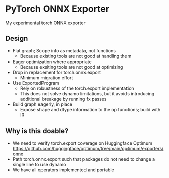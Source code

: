 # PyTorch ONNX Exporter
My experimental torch ONNX exporter

## Design

- Flat graph; Scope info as metadata, not functions
    - Because existing tools are not good at handling them
- Eager optimization where appropriate
    - Because exsiting tools are not good at optimizing
- Drop in replacement for torch.onnx.export
    - Minimum migration effort
- Use ExportedProgram
    - Rely on robustness of the torch.export implementation
    - This does not solve dynamo limitations, but it avoids introducing additional breakage by running fx passes
- Build graph eagerly, in place
    - Expose shape and dtype information to the op functions; build with IR

## Why is this doable?

- We need to verify torch.export coverage on Huggingface Optimum https://github.com/huggingface/optimum/tree/main/optimum/exporters/onnx
- Path torch.onnx.export such that packages do not need to change a single line to use dynamo
- We have all operators implemented and portable
